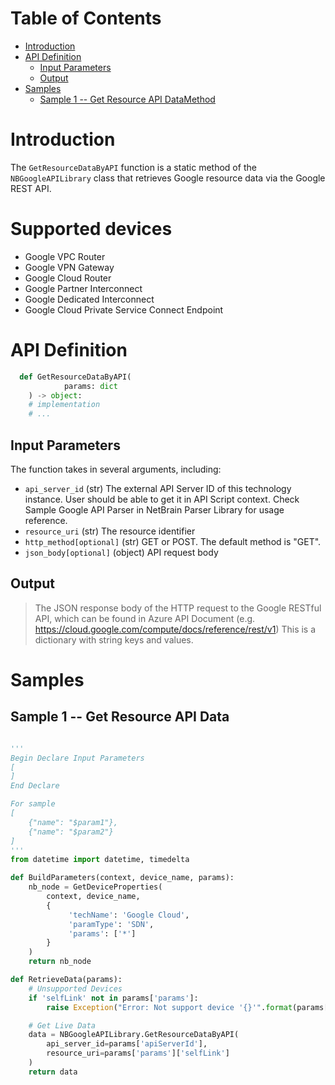 # Table of Contents
- [Introduction](#introduction)
- [API Definition](#api_def)
    - [Input Parameters](#input)
    - [Output](#output)    
- [Samples](#sample)
    - [Sample 1 -- Get Resource API DataMethod](#sample_1) 

# Introduction <a id="introduction"></a>
The `GetResourceDataByAPI` function is a static method of the `NBGoogleAPILibrary` class that retrieves Google resource data via the Google REST API.


# Supported devices
  - Google VPC Router
  - Google VPN Gateway
  - Google Cloud Router
  - Google Partner Interconnect
  - Google Dedicated Interconnect
  - Google Cloud Private Service Connect Endpoint


# API Definition <a id="api_def"></a>
```python
  def GetResourceDataByAPI(
            params: dict
    ) -> object:
    # implementation
    # ...
```

## Input Parameters <a id="input"></a>
The function takes in several arguments, including:
 - `api_server_id` (str) The external API Server ID of this technology instance. User should be able to get it in API Script context. Check Sample Google API Parser in NetBrain Parser Library for usage reference.
 - `resource_uri` (str) The resource identifier
 - `http_method[optional]` (str) GET or POST. The default method is "GET". 
 - `json_body[optional]` (object) API request body

## Output <a id="output"></a>
> The JSON response body of the HTTP request to the Google RESTful API, which can be found in Azure API Document (e.g. https://cloud.google.com/compute/docs/reference/rest/v1)
> This is a dictionary with string keys and values.

# Samples <a id="sample"></a>
## Sample 1 -- Get Resource API Data <a id="sample_1"></a>
```python

'''
Begin Declare Input Parameters
[
]
End Declare

For sample
[
    {"name": "$param1"},
    {"name": "$param2"}
]
'''
from datetime import datetime, timedelta

def BuildParameters(context, device_name, params):
    nb_node = GetDeviceProperties(
        context, device_name,
        {
             'techName': 'Google Cloud',
             'paramType': 'SDN',
             'params': ['*']
        }
    )
    return nb_node

def RetrieveData(params):
    # Unsupported Devices
    if 'selfLink' not in params['params']:
        raise Exception("Error: Not support device '{}'".format(params['params']['name']))

    # Get Live Data
    data = NBGoogleAPILibrary.GetResourceDataByAPI(
        api_server_id=params['apiServerId'],
        resource_uri=params['params']['selfLink']
    )
    return data
```
